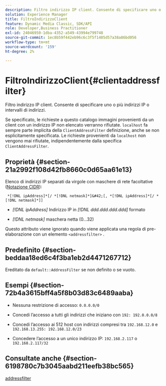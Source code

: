 ```yaml
---
description: Filtro indirizzo IP client. Consente di specificare uno o più indirizzi IP o intervalli di indirizzi.
solution: Experience Manager
title: FiltroIndirizzoClient
feature: Dynamic Media Classic, SDK/API
role: Developer,Business Practitioner
exl-id: 24046950-1dba-4352-a549-43994e799748
source-git-commit: 1ec8b59f442eb96c6c3f5f1405d57a38a86bd056
workflow-type: tm+mt
source-wordcount: '159'
ht-degree: 2%

---
```


# FiltroIndirizzoClient{#clientaddressfilter}

Filtro indirizzo IP client. Consente di specificare uno o più indirizzi IP o intervalli di indirizzi.

Se specificato, le richieste a questo catalogo immagini provenienti da un client con un indirizzo IP non elencato verranno rifiutate. `localhost` fa sempre parte implicita della  `ClientAddressFilter` definizione, anche se non esplicitamente specificata. Le richieste provenienti da `localhost` non vengono mai rifiutate, indipendentemente dalla specifica `ClientAddressFilter`.

## Proprietà {#section-21a2992f108d42fb8660c0d65aa61e13}

Elenco di indirizzi IP separati da virgole con maschere di rete facoltative ([Notazione CIDR](https://en.wikipedia.org/wiki/Classless_Inter-Domain_Routing#CIDR_notation)):

` *[!DNL ipAddress]*[/ *[!DNL netmask]*]&#42;[, *[!DNL ipAddress]*[/ *[!DNL netmask]*]]`

* *[!DNL ipAddress]* Indirizzo IP in  *[!DNL ddd.ddd.ddd.ddd]* formato

* *[!DNL netmask]* maschera netta (0...32)

Questo attributo viene ignorato quando viene applicata una regola di pre-elaborazione con un elemento `<addressfilter>` .

## Predefinito {#section-beddaa18ed6c4f3ba1eb2d4471267712}

Ereditato da `default::AddressFilter` se non definito o se vuoto.

## Esempi {#section-72b4a3615bff4a5f8b03d83c6489aaba}

* Nessuna restrizione di accesso: `0.0.0.0/0`
* Concedi l’accesso a tutti gli indirizzi che iniziano con `192: 192.0.0.0/8`
* Concedi l’accesso ai 512 host con indirizzi compresi tra `192.168.12.0` e `192.168.13.255: 192.168.12.0/23`

* Concedere l’accesso a un unico indirizzo IP: `192.168.2.117` o `192.168.2.117/32`

## Consultate anche {#section-6198780c7b3045aabd211eefb38bc565}

[addressfilter](../../../../../ir-api/material-cat/image-rendering-api-ref/c-ir-material-catalog/c-ir-attributes-reference/r-ir-clientaddressfilter.md#reference-52a541cec0b0424faf263d1fb4946b5f)
